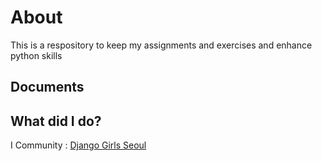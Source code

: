 # About
This is a respository to keep my assignments and exercises and enhance python skills  

Documents
-------------

## What did I do?

I Community : [Django Girls Seoul](https://djangogirls.org/seoul/)


